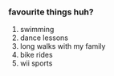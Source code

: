 ### favourite things huh?
1. swimming
2. dance lessons
3. long walks with my family
4. bike rides
5. wii sports
